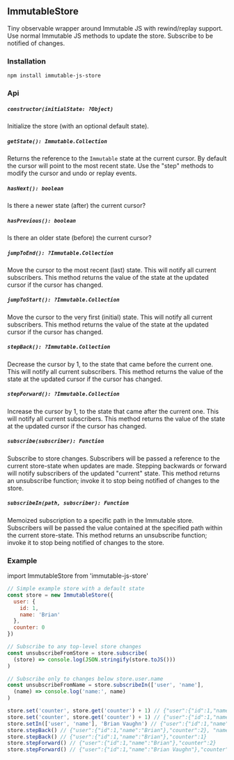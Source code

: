 ImmutableStore
-----
Tiny observable wrapper around Immutable JS with rewind/replay support.
Use normal Immutable JS methods to update the store.
Subscribe to be notified of changes.

### Installation
```
npm install immutable-js-store
```

### Api

##### `constructor(initialState: ?Object)`
Initialize the store (with an optional default state).

##### `getState(): Immutable.Collection`
Returns the reference to the `Immutable` state at the current cursor.
By default the cursor will point to the most recent state.
Use the "step" methods to modify the cursor and undo or replay events.

##### `hasNext(): boolean`
Is there a newer state (after) the current cursor?

##### `hasPrevious(): boolean`
Is there an older state (before) the current cursor?

##### `jumpToEnd(): ?Immutable.Collection`
Move the cursor to the most recent (last) state.
This will notify all current subscribers.
This method returns the value of the state at the updated cursor if the cursor has changed.

##### `jumpToStart(): ?Immutable.Collection`
Move the cursor to the very first (initial) state.
This will notify all current subscribers.
This method returns the value of the state at the updated cursor if the cursor has changed.

##### `stepBack(): ?Immutable.Collection`
Decrease the cursor by 1, to the state that came before the current one.
This will notify all current subscribers.
This method returns the value of the state at the updated cursor if the cursor has changed.

##### `stepForward(): ?Immutable.Collection`
Increase the cursor by 1, to the state that came after the current one.
This will notify all current subscribers.
This method returns the value of the state at the updated cursor if the cursor has changed.

##### `subscribe(subscriber): Function`
Subscribe to store changes.
Subscribers will be passed a reference to the current store-state when updates are made.
Stepping backwards or forward will notify subscribers of the updated "current" state.
This method returns an unsubscribe function; invoke it to stop being notified of changes to the store.

##### `subscribeIn(path, subscriber): Function`
Memoized subscription to a specific path in the Immutable store.
Subscribers will be passed the value contained at the specified path within the current store-state.
This method returns an unsubscribe function; invoke it to stop being notified of changes to the store.

### Example
import ImmutableStore from 'immutable-js-store'

```js
// Simple example store with a default state
const store = new ImmutableStore({
  user: {
    id: 1,
    name: 'Brian'
  },
  counter: 0
})

// Subscribe to any top-level store changes
const unsubscribeFromStore = store.subscribe(
  (store) => console.log(JSON.stringify(store.toJS()))
)

// Subscribe only to changes below store.user.name
const unsubscribeFromName = store.subscribeIn(['user', 'name'],
  (name) => console.log('name:', name)
)

store.set('counter', store.get('counter') + 1) // {"user":{"id":1,"name":"Brian"},"counter":1}
store.set('counter', store.get('counter') + 1) // {"user":{"id":1,"name":"Brian"},"counter":2}
store.setIn(['user', 'name'], 'Brian Vaughn') // {"user":{"id":1,"name":"Brian Vaughn"},"counter":2}, "name: Brian Vaughn"
store.stepBack() // {"user":{"id":1,"name":"Brian"},"counter":2}, "name: Brian"
store.stepBack() // {"user":{"id":1,"name":"Brian"},"counter":1}
store.stepForward() // {"user":{"id":1,"name":"Brian"},"counter":2}
store.stepForward() // {"user":{"id":1,"name":"Brian Vaughn"},"counter":2}, "name: Brian Vaughn"
```
